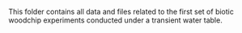 This folder contains all data and files related to the first set of biotic woodchip experiments conducted under a transient water table.
